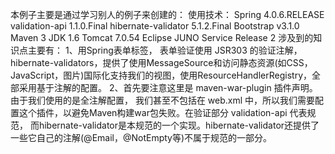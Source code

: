 本例子主要是通过学习别人的例子来创建的：
使用技术：
Spring 4.0.6.RELEASE
validation-api 1.1.0.Final
hibernate-validator 5.1.2.Final
Bootstrap v3.1.0
Maven 3
JDK 1.6
Tomcat 7.0.54
Eclipse JUNO Service Release 2
涉及到的知识点主要有：
1、用Spring表单标签， 表单验证使用 JSR303 的验证注解，hibernate-validators，提供了使用MessageSource和访问静态资源(如CSS，JavaScript，图片)国际化支持我们的视图，使用ResourceHandlerRegistry，全部采用基于注解的配置。
2、首先要注意这里是 maven-war-plugin 插件声明。由于我们使用的是全注解配置，
我们甚至不包括在 web.xml 中，所以我们需要配置这个插件，以避免Maven构建war包失败。在验证部分 validation-api 代表规范， 而hibernate-validator是本规范的一个实现。hibernate-validator还提供了一些它自己的注解(@Email，@NotEmpty等)不属于规范的一部分。
